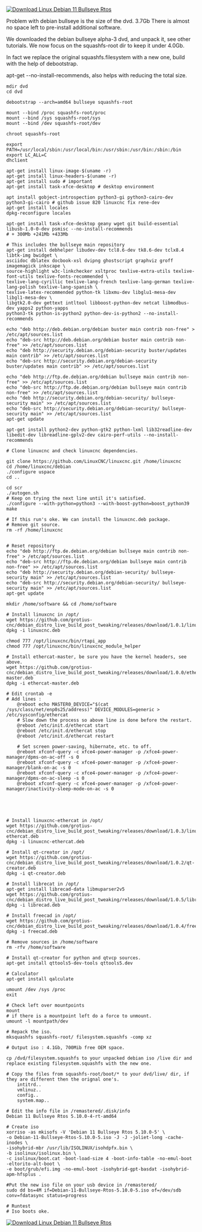 [![Download Linux Debian 11 Bullseye Rtos  ](https://a.fsdn.com/con/app/sf-download-button)](https://sourceforge.net/projects/linux-debian-bullseye-11-rtos/files/latest/download)    

Problem with debian bullseye is the size of the dvd. 3.7Gb
There is almost no space left to pre-install additional software.

We downloaded the debian bullseye alpha-3 dvd, and unpack it, see other tutorials.
We now focus on the squashfs-root dir to keep it under 4.0Gb.

In fact we replace the original squashfs.filesystem with a new one, build with
the help of debootstrap.

apt-get <name> --no-install-recommends, also helps with reducing the total size.
    
    mdir dvd
    cd dvd
  
    debootstrap --arch=amd64 bullseye squashfs-root
    
    mount --bind /proc squashfs-root/proc
    mount --bind /sys squashfs-root/sys
    mount --bind /dev squashfs-root/dev
    
    chroot squashfs-root

    export PATH=/usr/local/sbin:/usr/local/bin:/usr/sbin:/usr/bin:/sbin:/bin
    export LC_ALL=C
    dhclient

    apt-get install linux-image-$(uname -r)
    apt-get install linux-headers-$(uname -r)
    apt-get install sudo # important
    apt-get install task-xfce-desktop # desktop environment
    
    apt install gobject-introspection python3-gi python3-cairo-dev python3-gi-cairo # github issue 820 linuxcnc fix rene-dev
    apt-get install locales
    dpkg-reconfigure locales
    
    apt-get install task-xfce-desktop geany wget git build-essential libusb-1.0-0-dev psmisc --no-install-recommends
    # + 300Mb +241Mb +433Mb
    
    # This includes the bullseye main repository
    apt-get install debhelper libudev-dev tcl8.6-dev tk8.6-dev tclx8.4 libtk-img bwidget \
    asciidoc dblatex docbook-xsl dvipng ghostscript graphviz groff imagemagick inkscape \
    source-highlight w3c-linkchecker xsltproc texlive-extra-utils texlive-font-utils texlive-fonts-recommended \
    texlive-lang-cyrillic texlive-lang-french texlive-lang-german texlive-lang-polish texlive-lang-spanish \
    texlive-latex-recommended python-tk libxmu-dev libglu1-mesa-dev libgl1-mesa-dev \
    libgtk2.0-dev gettext intltool libboost-python-dev netcat libmodbus-dev yapps2 python-yapps 
    python3-tk python-is-python2 python-dev-is-python2 --no-install-recommends

    echo "deb http://deb.debian.org/debian buster main contrib non-free" > /etc/apt/sources.list
    echo "deb-src http://deb.debian.org/debian buster main contrib non-free" >> /etc/apt/sources.list
    echo "deb http://security.debian.org/debian-security buster/updates main contrib" >> /etc/apt/sources.list
    echo "deb-src http://security.debian.org/debian-security buster/updates main contrib" >> /etc/apt/sources.list

    echo "deb http://ftp.de.debian.org/debian bullseye main contrib non-free" >> /etc/apt/sources.list
    echo "deb-src http://ftp.de.debian.org/debian bullseye main contrib non-free" >> /etc/apt/sources.list
    echo "deb http://security.debian.org/debian-security/ bullseye-security main" >> /etc/apt/sources.list
    echo "deb-src http://security.debian.org/debian-security/ bullseye-security main" >> /etc/apt/sources.list
    apt-get update

    apt-get install python2-dev python-gtk2 python-lxml lib32readline-dev libedit-dev libreadline-gplv2-dev cairo-perf-utils --no-install-recommends

    # Clone linuxcnc and check linuxcnc dependencies.
    
    git clone https://github.com/LinuxCNC/linuxcnc.git /home/linuxcnc
    cd /home/linuxcnc/debian
    ./configure uspace
    cd ..
    
    cd scr
    ./autogen.sh
    # Keep on trying the next line until it's satisfied.
    ./configure --with-python=python3 --with-boost-python=boost_python39 
    make
    
    # If this run's oke. We can install the linuxcnc.deb package.
    # Remove git source.
    rm -rf /home/linuxcnc
    
    
    # Reset repository
    echo "deb http://ftp.de.debian.org/debian bullseye main contrib non-free" > /etc/apt/sources.list
    echo "deb-src http://ftp.de.debian.org/debian bullseye main contrib non-free" >> /etc/apt/sources.list
    echo "deb http://security.debian.org/debian-security/ bullseye-security main" >> /etc/apt/sources.list
    echo "deb-src http://security.debian.org/debian-security/ bullseye-security main" >> /etc/apt/sources.list
    apt-get update
    
    mkdir /home/software && cd /home/software
    
    # Install linuxcnc in /opt/
    wget https://github.com/grotius-cnc/debian_distro_live_build_post_tweaking/releases/download/1.0.1/linuxcnc.deb
    dpkg -i linuxcnc.deb
    
    chmod 777 /opt/linuxcnc/bin/rtapi_app
    chmod 777 /opt/linuxcnc/bin/linuxcnc_module_helper
    
    # Install ethercat-master, be sure you have the kernel headers, see above.
    wget https://github.com/grotius-cnc/debian_distro_live_build_post_tweaking/releases/download/1.0.0/ethercat-master.deb
    dpkg -i ethercat-master.deb
    
    # Edit crontab -e
    # Add lines :
        @reboot echo MASTER0_DEVICE="$(cat /sys/class/net/enp0s25/address)" DEVICE_MODULES=generic > /etc/sysconfig/ethercat 
        # Slow down the process so above line is done before the restart. 
        @reboot /etc/init.d/ethercat start
        @reboot /etc/init.d/ethercat stop
        @reboot /etc/init.d/ethercat restart
        
        # Set screen power-saving, hibernate, etc. to off.
        @reboot xfconf-query -c xfce4-power-manager -p /xfce4-power-manager/dpms-on-ac-off -s 0
        @reboot xfconf-query -c xfce4-power-manager -p /xfce4-power-manager/blank-on-ac -s 0
        @reboot xfconf-query -c xfce4-power-manager -p /xfce4-power-manager/dpms-on-ac-sleep -s 0
        @reboot xfconf-query -c xfce4-power-manager -p /xfce4-power-manager/inactivity-sleep-mode-on-ac -s 0
    
    
    
    
    
    # Install linuxcnc-ethercat in /opt/
    wget https://github.com/grotius-cnc/debian_distro_live_build_post_tweaking/releases/download/1.0.3/linuxcnc-ethercat.deb
    dpkg -i linuxcnc-ethercat.deb
    
    # Install qt-creator in /opt/
    wget https://github.com/grotius-cnc/debian_distro_live_build_post_tweaking/releases/download/1.0.2/qt-creator.deb
    dpkg -i qt-creator.deb
    
    # Install librecat in /opt/
    apt-get install librecad-data libmuparser2v5
    wget https://github.com/grotius-cnc/debian_distro_live_build_post_tweaking/releases/download/1.0.5/librecad.deb
    dpkg -i librecad.deb
    
    # Install freecad in /opt/
    wget https://github.com/grotius-cnc/debian_distro_live_build_post_tweaking/releases/download/1.0.4/freecad.deb
    dpkg -i freecad.deb
    
    # Remove sources in /home/software
    rm -rfv /home/software
    
    # Install qt-creator for python and qtvcp sources.
    apt-get install qttools5-dev-tools qttools5.dev
    
    # Calculator
    apt-get install qalculate
    
    umount /dev /sys /proc 
    exit
    
    # Check left over mountpoints
    mount
    # if there is a mountpoint left do a force to unmount.
    umount -l mountpath/dev
    
    # Repack the iso.
    mksquashfs squashfs-root/ filesystem.squashfs -comp xz
    
    # Output iso : 4.1Gb, 700Mib free OEM space.
    
    cp /dvd/filesystem.squashfs to your unpacked debian iso /live dir and replace existing filesystem.squashfs with the new one.
    
    # Copy the files from squashfs-root/boot/* to your dvd/live/ dir, if they are different then the orignal one's.
        intitrd..
        vmlinuz..
        config..
        system.map..
    
    # Edit the info file in /remastered/.disk/info
    Debian 11 Bullseye Rtos 5.10.0-4-rt-amd64
    
    # Create iso 
    xorriso -as mkisofs -V 'Debian 11 Bullseye Rtos 5.10.0-5' \
    -o Debian-11-Bullseye-Rtos-5.10.0-5.iso -J -J -joliet-long -cache-inodes \
    -isohybrid-mbr /usr/lib/ISOLINUX/isohdpfx.bin \
    -b isolinux/isolinux.bin \
    -c isolinux/boot.cat -boot-load-size 4 -boot-info-table -no-emul-boot -eltorito-alt-boot \
    -e boot/grub/efi.img -no-emul-boot -isohybrid-gpt-basdat -isohybrid-apm-hfsplus .

    #Put the new iso file on your usb device in /remastered/
    sudo dd bs=4M if=Debian-11-Bullseye-Rtos-5.10.0-5.iso of=/dev/sdb conv=fdatasync status=progress

    # Runtest
    # Iso boots oke.
    
 [![Download Linux Debian 11 Bullseye Rtos  ](https://a.fsdn.com/con/app/sf-download-button)](https://sourceforge.net/projects/linux-debian-bullseye-11-rtos/files/latest/download)
    
    
    
    
    
    
    
    
    
    
